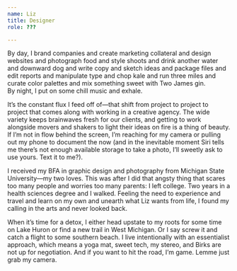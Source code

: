 ```yaml
---
name: Liz
title: Designer
role: ???

---
```

By day, I brand companies and create marketing collateral and design websites
and photograph food and style shoots and drink another water and downward dog
and write copy and sketch ideas and package files and edit reports and
manipulate type and chop kale and run three miles and curate color palettes and
mix something sweet with Two James gin.<br />
By night, I put on some chill music and exhale.

It’s the constant flux I feed off of—that shift from project to project to
project that comes along with working in a creative agency. The wide variety
keeps brainwaves fresh for our clients, and getting to work alongside movers and
shakers to light their ideas on fire is a thing of beauty. If I’m not in flow
behind the screen, I’m reaching for my camera or pulling out my phone to
document the now (and in the inevitable moment Siri tells me there’s not enough
available storage to take a photo, I’ll sweetly ask to use yours. Text it to
me?).

I received my BFA in graphic design and photography from Michigan State
University—my two loves. This was after I did that angsty thing that scares too
many people and worries too many parents: I left college. Two years in a health
sciences degree and I walked. Feeling the need to experience and travel and
learn on my own and unearth what Liz wants from life, I found my calling in the
arts and never looked back.

When it’s time for a detox, I either head upstate to my roots for some time on
Lake Huron or find a new trail in West Michigan. Or I say screw it and catch a
flight to some southern beach. I live intentionally with an essentialist
approach, which means a yoga mat, sweet tech, my stereo, and Birks are not up
for negotiation. And if you want to hit the road, I’m game. Lemme just grab my
camera.
